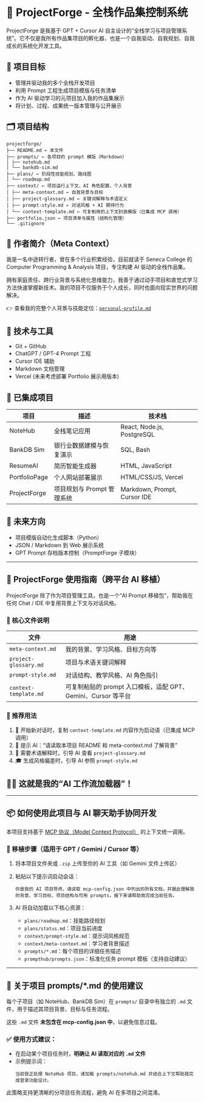 # 🧠 ProjectForge - 全栈作品集控制系统

ProjectForge 是我基于 GPT + Cursor AI 自主设计的“全栈学习与项目管理系统”。它不仅是我所有作品集项目的孵化器，也是一个自我驱动、自我规划、自我成长的系统化开发工具。

## 🎯 项目目标

- 管理并驱动我的多个全栈开发项目
- 利用 Prompt 工程生成项目模版与任务清单
- 作为 AI 驱动学习的元项目加入我的作品集展示
- 将计划、过程、成果统一版本管理与公开展示

## 🗂️ 项目结构

```
projectforge/
├── README.md ← 本文件
├── prompts/ ← 各项目的 prompt 模版（Markdown）
│ ├── notehub.md
│ └── bankdb-sim.md
├── plans/ ← 阶段性技能规划、路线图
│ └── roadmap.md
├── context/ ← 项目运行上下文，AI 角色配置，个人背景
│ ├── meta-context.md ← 自我背景与目标
│ ├── project-glossary.md ← 关键词解释与术语定义
│ ├── prompt-style.md ← 对话风格 + AI 期待行为
│ └── context-template.md ← 可复制用的上下文封装模版（已集成 MCP 调用）
├── portfolio.json ← 项目清单与属性（结构化管理）
└── .gitignore
```

## 👤 作者简介（Meta Context）

我是一名中途转行者，曾在多个行业积累经验，目前就读于 Seneca College 的 Computer Programming & Analysis 项目，专注构建 AI 驱动的全栈作品集。

拥有家庭责任、跨行业背景与系统化思维能力，我善于通过动手项目和直觉式学习方法快速掌握新技术。我的项目不仅服务于个人成长，同时也面向现实世界的问题解决。

👉 查看我的完整个人背景与技能定位：[`personal-profile.md`](./personal-profile.md)

## 🔧 技术与工具

- Git + GitHub
- ChatGPT / GPT-4 Prompt 工程
- Cursor IDE 辅助
- Markdown 文档管理
- Vercel (未来考虑部署 Portfolio 展示用版本)

## 🚀 已集成项目

| 项目 | 描述 | 技术栈 |
|------|------|--------|
| NoteHub | 全栈笔记应用 | React, Node.js, PostgreSQL |
| BankDB Sim | 银行业数据建模与恢复演示 | SQL, Bash |
| ResumeAI | 简历智能生成器 | HTML, JavaScript |
| PortfolioPage | 个人网站部署展示 | HTML/CSS/JS, Vercel |
| ProjectForge | 项目规划与 Prompt 管理系统 | Markdown, Prompt, Cursor IDE |

## 🧪 未来方向

- 项目模版自动化生成脚本（Python）
- JSON / Markdown 到 Web 展示系统
- GPT Prompt 存档版本控制（PromptForge 子模块）

---

## 🧰 ProjectForge 使用指南（跨平台 AI 移植）

ProjectForge 除了作为项目管理工具，也是一个“AI Prompt 移植包”，帮助我在任何 Chat / IDE 中复用背景上下文与对话风格。

### 📂 核心文件说明

| 文件 | 用途 |
|------|------|
| `meta-context.md` | 我的背景、学习风格、目标方向等 |
| `project-glossary.md` | 项目与术语关键词解释 |
| `prompt-style.md` | 对话结构、教学风格、AI 角色指引 |
| `context-template.md` | 可复制粘贴的 prompt 入口模板，适配 GPT、Gemini、Cursor 等平台 |（已集成 MCP 调用）

### 🧠 推荐用法

1. 💬 开始新对话时，复制 `context-template.md` 内容作为启动语（已集成 MCP 调用）
2. 📎 提示 AI：“请读取本项目 README 和 meta-context.md 了解背景”
3. 🔄 需要术语解释时，引导 AI 查看 `project-glossary.md`
4. 🎓 生成风格偏差时，引导 AI 参照 `prompt-style.md`

🧙‍♂️ 这就是我的“AI 工作流加载器”！
---
---

## 📦 如何使用此项目与 AI 聊天助手协同开发

本项目支持基于 [MCP 协议（Model Context Protocol）](https://modelcontext.org/) 的上下文统一调用。

### 📌 移植步骤（适用于 GPT / Gemini / Cursor 等）

1. 将本项目文件夹或 `.zip` 上传至你的 AI 工具（如 Gemini 文件上传区）
2. 粘贴以下提示词启动会话：

   ```
   你是我的 AI 项目导师，请读取 mcp-config.json 中列出的所有文档，并据此理解我的背景、学习目标、项目结构与可用 prompts，接下来请帮助我完成当前任务。
   ```

3. AI 将自动加载以下核心资源：
   - `plans/roadmap.md`：技能路径规划
   - `plans/status.md`：项目当前进度
   - `context/prompt-style.md`：提示词风格规范
   - `context/meta-context.md`：学习者背景描述
   - `prompts/*.md`：每个项目的详细任务描述
   - `prompthub/prompts.json`：标准化任务 prompt 模板（支持自动建议）

---

## 📂 关于项目 prompts/*.md 的使用建议

每个子项目（如 NoteHub、BankDB Sim）在 `prompts/` 目录中有独立的 `.md` 文件，用于描述其项目背景、目标与任务流程。

这些 `.md` 文件 **未包含在 mcp-config.json 中**，以避免信息过载。

### ✅ 使用方式建议：

- 在启动某个项目任务时，**明确让 AI 读取对应的 `.md` 文件**
- 示例提示词：
  ```
  当前我正处理 NoteHub 项目，请加载 prompts/notehub.md 并结合上下文帮助我完成登录功能设计。
  ```

此策略支持更清晰的分项目任务流程，避免 AI 在多项目之间混淆。